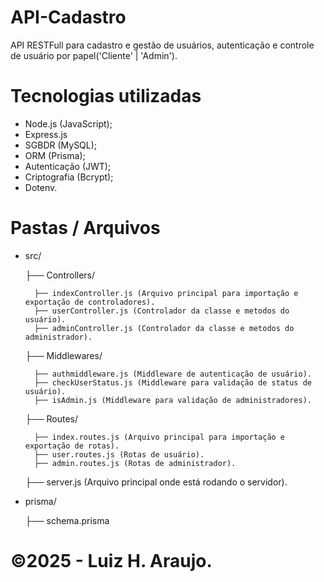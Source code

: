 # API-Cadastro

API RESTFull para cadastro e gestão de usuários, autenticação e controle de usuário por papel('Cliente' | 'Admin').

# Tecnologias utilizadas

- Node.js (JavaScript);
- Express.js
- SGBDR (MySQL);
- ORM (Prisma);
- Autenticação (JWT);
- Criptografia (Bcrypt);
- Dotenv.

# Pastas / Arquivos

- src/
  
    ├── Controllers/

        ├── indexController.js (Arquivo principal para importação e exportação de controladores).
        ├── userController.js (Controlador da classe e metodos do usuário).
        ├── adminController.js (Controlador da classe e metodos do administrador).

    ├── Middlewares/
  
        ├── authmiddleware.js (Middleware de autenticação de usuário).
        ├── checkUserStatus.js (Middleware para validação de status de usuário).
        ├── isAdmin.js (Middleware para validação de administradores).

    ├── Routes/
  
        ├── index.routes.js (Arquivo principal para importação e exportação de rotas).
        ├── user.routes.js (Rotas de usuário).
        ├── admin.routes.js (Rotas de administrador).
    
    ├── server.js (Arquivo principal onde está rodando o servidor).

- prisma/
  
    ├── schema.prisma

# ©2025 - Luiz H. Araujo.
